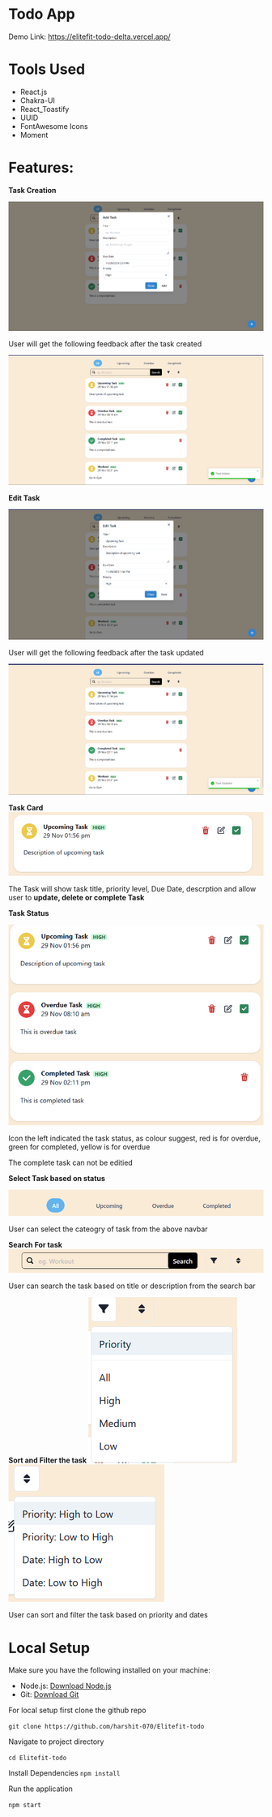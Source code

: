 # Todo App

Demo Link: https://elitefit-todo-delta.vercel.app/

# Tools Used
- React.js
- Chakra-UI
- React_Toastify
- UUID
- FontAwesome Icons
- Moment



# Features:

**Task Creation**

![](src/assets/Add%20Task.png)

User will get the following feedback after the task created

![](src/assets/Add%20Task%20Toast.png)

**Edit Task**

![](src/assets/Edit%20Task.png)

User will get the following feedback after the task updated

![](src/assets/Edit%20Task%20Toast.png)

**Task Card**
![](src/assets/Task%20Card.png)

The Task will show task title, priority level, Due Date, descrption and allow user to **update, delete or complete Task**

**Task Status**

![](src/assets/Task%20Type.png)

Icon the left indicated the task status, as colour suggest, red is for overdue, green for completed, yellow is for overdue

The complete task can not be editied

**Select Task based on status**



![](src/assets/Select%20Status.png)

User can select the cateogry of task from the above navbar

**Search For task**
![](src/assets/Search.png)

User can search the task based on title or description from the search bar


**Sort and Filter the task**
![](src/assets/Priority%20Filter.png)
![](src/assets/Sort%20.png)

User can sort and filter the task based on priority and dates



# Local Setup

Make sure you have the following installed on your machine:

- Node.js: [Download Node.js](https://nodejs.org/)
- Git: [Download Git](https://git-scm.com/)

For local setup first clone the github repo

`
git clone https://github.com/harshit-070/Elitefit-todo
`

Navigate to project directory

`
cd Elitefit-todo
`

Install Dependencies
`
npm install
`

Run the application

`
npm start
`